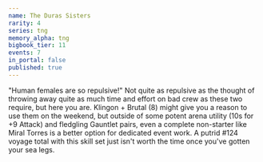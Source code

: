 ```yaml
---
name: The Duras Sisters
rarity: 4
series: tng
memory_alpha: tng
bigbook_tier: 11
events: 7
in_portal: false
published: true
---
```


"Human females are so repulsive!" Not quite as repulsive as the thought of throwing away quite as much time and effort on bad crew as these two require, but here you are. Klingon + Brutal (8) might give you a reason to use them on the weekend, but outside of some potent arena utility (10s for +9 Attack) and fledgling Gauntlet pairs, even a complete non-starter like Miral Torres is a better option for dedicated event work. A putrid #124 voyage total with this skill set just isn't worth the time once you've gotten your sea legs.
